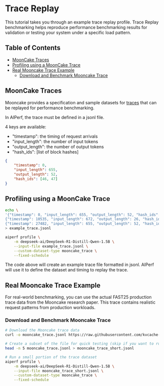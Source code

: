 <!--
SPDX-FileCopyrightText: Copyright (c) 2024-2025 NVIDIA CORPORATION & AFFILIATES. All rights reserved.
SPDX-License-Identifier: Apache-2.0
-->

# Trace Replay

This tutorial takes you through an example trace replay profile. Trace Replay benchmarking helps reproduce performance benchmarking results for validation or testing your system under a specific load pattern.

## Table of Contents

- [MoonCake Traces](#mooncake-traces)
- [Profiling using a MoonCake Trace](#profiling-using-a-mooncake-trace)
- [Real Mooncake Trace Example](#real-mooncake-trace-example)
  - [Download and Benchmark Mooncake Trace](#download-and-benchmark-mooncake-trace)

## MoonCake Traces

Mooncake provides a specification and sample datasets for [traces](https://github.com/kvcache-ai/Mooncake?tab=readme-ov-file#-open-source-trace) that can be replayed for performance benchmarking.

In AIPerf, the trace must be defined in a jsonl file.

4 keys are available:
- "timestamp": the timing of request arrivals
- "input_length": the number of input tokens
- "output_length": the number of output tokens
- "hash_ids": [list of block hashes]



```json
{
    "timestamp": 0,
    "input_length": 655,
    "output_length": 52,
    "hash_ids": [46, 47]
}
```



## Profiling using a MoonCake Trace


```bash
echo \
'{"timestamp": 0, "input_length": 655, "output_length": 52, "hash_ids": [46, 47]}
{"timestamp": 10535, "input_length": 672, "output_length": 26, "hash_ids": [46, 47]}
{"timestamp": 27482, "input_length": 655, "output_length": 52, "hash_ids": [46, 47]}' \
> example_trace.jsonl

aiperf profile \
    -m deepseek-ai/DeepSeek-R1-Distill-Qwen-1.5B \
	--input-file example_trace.jsonl \
	--custom-dataset-type mooncake_trace \
    --fixed-schedule
```

The code above will create an example trace file formatted in jsonl. AIPerf will use it to define the dataset and timing to replay the trace.

## Real Mooncake Trace Example

For real-world benchmarking, you can use the actual FAST25 production trace data from the Mooncake research paper. This trace contains realistic request patterns from production workloads.

### Download and Benchmark Mooncake Trace

```bash
# Download the Mooncake trace data
curl -o mooncake_trace.jsonl https://raw.githubusercontent.com/kvcache-ai/Mooncake/refs/heads/main/FAST25-release/arxiv-trace/mooncake_trace.jsonl

# Create a subset of the file for quick testing (skip if you want to run the full dataset)
head -n 5 mooncake_trace.jsonl > mooncake_trace_short.jsonl

# Run a small portion of the trace dataset
aiperf profile \
    -m deepseek-ai/DeepSeek-R1-Distill-Qwen-1.5B \
    --input-file mooncake_trace_short.jsonl \
    --custom-dataset-type mooncake_trace \
    --fixed-schedule
```
